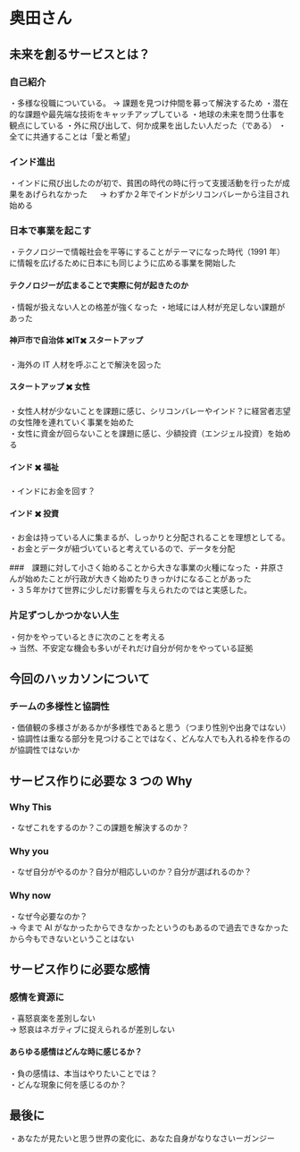 # 奥田さん

## 未来を創るサービスとは？

### 自己紹介

・多様な役職についている。
→ 課題を見つけ仲間を募って解決するため
・潜在的な課題や最先端な技術をキャッチアップしている
・地球の未来を問う仕事を観点にしている
・外に飛び出して、何か成果を出したい人だった（である）
・全てに共通することは「愛と希望」

### インド進出

・インドに飛び出したのが初で、貧困の時代の時に行って支援活動を行ったが成果をあげられなかった
　 → わずか２年でインドがシリコンバレーから注目され始める

### 日本で事業を起こす

・テクノロジーで情報社会を平等にすることがテーマになった時代（1991 年）に情報を広げるために日本にも同じように広める事業を開始した

#### テクノロジーが広まることで実際に何が起きたのか

・情報が扱えない人との格差が強くなった
・地域には人材が充足しない課題があった

#### 神戸市で自治体 ✖️IT✖️ スタートアップ

・海外の IT 人材を呼ぶことで解決を図った

#### スタートアップ ✖️ 女性

・女性人材が少ないことを課題に感じ、シリコンバレーやインド？に経営者志望の女性陣を連れていく事業を始めた  
・女性に資金が回らないことを課題に感じ、少額投資（エンジェル投資）を始める

#### インド ✖️ 福祉

・インドにお金を回す？

#### インド ✖️ 投資

・お金は持っている人に集まるが、しっかりと分配されることを理想としてる。  
・お金とデータが紐づいていると考えているので、データを分配

###　課題に対して小さく始めることから大きな事業の火種になった
・井原さんが始めたことが行政が大きく始めたりきっかけになることがあった  
・３５年かけて世界に少しだけ影響を与えられたのではと実感した。

### 片足ずつしかつかない人生

・何かをやっているときに次のことを考える  
→ 当然、不安定な機会も多いがそれだけ自分が何かをやっている証拠

## 今回のハッカソンについて

### チームの多様性と協調性

・価値観の多様さがあるかが多様性であると思う（つまり性別や出身ではない）  
・協調性は重なる部分を見つけることではなく、どんな人でも入れる枠を作るのが協調性ではないか

## サービス作りに必要な 3 つの Why

### Why This

・なぜこれをするのか？この課題を解決するのか？

### Why you

・なぜ自分がやるのか？自分が相応しいのか？自分が選ばれるのか？

### Why now

・なぜ今必要なのか？  
→ 今まで AI がなかったからできなかったというのもあるので過去できなかったから今もできないということはない

## サービス作りに必要な感情

### 感情を資源に

・喜怒哀楽を差別しない  
→ 怒哀はネガティブに捉えられるが差別しない

#### あらゆる感情はどんな時に感じるか？

・負の感情は、本当はやりたいことでは？  
・どんな現象に何を感じるのか？

## 最後に

・あなたが見たいと思う世界の変化に、あなた自身がなりなさいーガンジー
